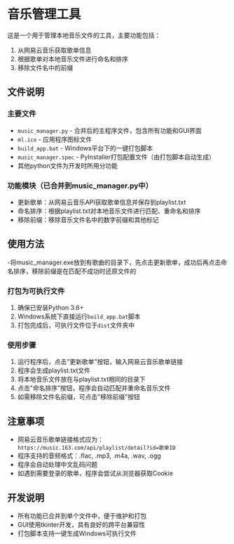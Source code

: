 # 音乐管理工具

这是一个用于管理本地音乐文件的工具，主要功能包括：

1. 从网易云音乐获取歌单信息
2. 根据歌单对本地音乐文件进行命名和排序
3. 移除文件名中的前缀

## 文件说明

### 主要文件

- `music_manager.py` - 合并后的主程序文件，包含所有功能和GUI界面
- `ml.ico` - 应用程序图标文件
- `build_app.bat` - Windows平台下的一键打包脚本
- `music_manager.spec` - PyInstaller打包配置文件（由打包脚本自动生成）
- 其他python文件为开发时所用分功能

### 功能模块（已合并到music_manager.py中）

- 更新歌单：从网易云音乐API获取歌单信息并保存到playlist.txt
- 命名排序：根据playlist.txt对本地音乐文件进行匹配、重命名和排序
- 移除前缀：移除音乐文件名中的数字前缀和其他标记

## 使用方法
-将music_manager.exe放到有歌曲的目录下，先点击更新歌单，成功后再点击命名排序，移除前缀是在匹配不成功时还原文件的

### 打包为可执行文件

1. 确保已安装Python 3.6+
2. Windows系统下直接运行`build_app.bat`脚本
3. 打包完成后，可执行文件位于`dist`文件夹中

### 使用步骤

1. 运行程序后，点击"更新歌单"按钮，输入网易云音乐歌单链接
2. 程序会生成playlist.txt文件
3. 将本地音乐文件放在与playlist.txt相同的目录下
4. 点击"命名排序"按钮，程序会自动匹配并重命名音乐文件
5. 如需移除文件名前缀，可点击"移除前缀"按钮

## 注意事项

- 网易云音乐歌单链接格式应为：`https://music.163.com/api/playlist/detail?id=歌单ID`
- 程序支持的音频格式：.flac, .mp3, .m4a, .wav, .ogg
- 程序会自动处理中文乱码问题
- 如遇到需要登录的歌单，程序会尝试从浏览器获取Cookie

## 开发说明

- 所有功能已合并到单个文件中，便于维护和打包
- GUI使用tkinter开发，具有良好的跨平台兼容性
- 打包脚本支持一键生成Windows可执行文件
